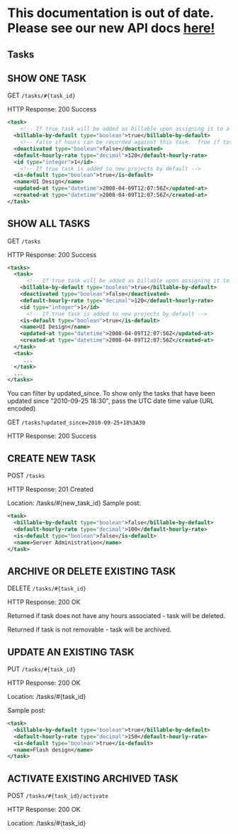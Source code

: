 # This documentation is out of date. Please see our new API docs [here!](http://help.getharvest.com/api)

## Tasks

## SHOW ONE TASK

GET `/tasks/#{task_id}`

HTTP Response: 200 Success

```xml
<task>
    <!-- If true task will be added as billable upon assigning it to a project -->
  <billable-by-default type="boolean">true</billable-by-default>
    <!-- False if hours can be recorded against this task.  True if task is archived -->
  <deactivated type="boolean">false</deactivated>
  <default-hourly-rate type="decimal">120</default-hourly-rate>
  <id type="integer">1</id>
    <!-- If true task is added to new projects by default -->
  <is-default type="boolean">true</is-default>
  <name>UI Design</name>
  <updated-at type="datetime">2008-04-09T12:07:56Z</updated-at>
  <created-at type="datetime">2008-04-09T12:07:56Z</created-at>
</task>
```

## SHOW ALL TASKS

GET `/tasks`

HTTP Response: 200 Success

```xml
<tasks>
  <task>
      <!-- If true task will be added as billable upon assigning it to a project -->
    <billable-by-default type="boolean">true</billable-by-default>
    <deactivated type="boolean">false</deactivated>
    <default-hourly-rate type="decimal">120</default-hourly-rate>
    <id type="integer">1</id>
      <!-- If true task is added to new projects by default -->
    <is-default type="boolean">true</is-default>
    <name>UI Design</name>
    <updated-at type="datetime">2008-04-09T12:07:56Z</updated-at>
    <created-at type="datetime">2008-04-09T12:07:56Z</created-at>
  </task>
  <task>
     ...
  </task>
  ...
</tasks>
```

You can filter by updated_since. To show only the tasks that have been updated since "2010-09-25 18:30", pass the UTC date time value (URL encoded).

GET `/tasks?updated_since=2010-09-25+18%3A30`

HTTP Response: 200 Success

## CREATE NEW TASK

POST `/tasks`

HTTP Response: 201 Created

Location: /tasks/#{new_task_id} Sample post:

```xml
<task>
  <billable-by-default type="boolean">false</billable-by-default>
  <default-hourly-rate type="decimal">100</default-hourly-rate>
  <is-default type="boolean">false</is-default>
  <name>Server Administration</name>
</task>
```

## ARCHIVE OR DELETE EXISTING TASK

DELETE `/tasks/#{task_id}`

HTTP Response: 200 OK

Returned if task does not have any hours associated - task will be deleted.

Returned if task is not removable - task will be archived.

## UPDATE AN EXISTING TASK

PUT `/tasks/#{task_id}`

HTTP Response: 200 OK

Location: /tasks/#{task_id}

Sample post:

```xml
<task>
  <billable-by-default type="boolean">true</billable-by-default>
  <default-hourly-rate type="decimal">150</default-hourly-rate>
  <is-default type="boolean">true</is-default>
  <name>Flash design</name>
</task>
```

## ACTIVATE EXISTING ARCHIVED TASK

POST `/tasks/#{task_id}/activate`

HTTP Response: 200 OK

Location: /tasks/#{task_id}
